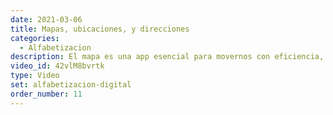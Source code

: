 ```yaml
---
date: 2021-03-06
title: Mapas, ubicaciones, y direcciones
categories:
  - Alfabetizacion
description: El mapa es una app esencial para movernos con eficiencia, incluso en lugares que ya conocemos. Aprende cómo aprovechar sus funciones y descubre nuevas rutas en caminos conocidos.
video_id: 42vlM8bvrtk
type: Video
set: alfabetizacion-digital
order_number: 11
---
```

